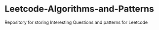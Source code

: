 # Leetcode-Algorithms-and-Patterns
Repository for storing Interesting Questions and patterns for Leetcode
